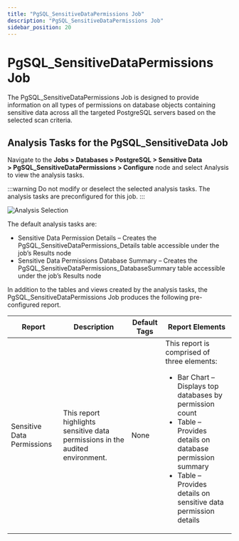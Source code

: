 ```yaml
---
title: "PgSQL_SensitiveDataPermissions Job"
description: "PgSQL_SensitiveDataPermissions Job"
sidebar_position: 20
---
```


# PgSQL_SensitiveDataPermissions Job

The PgSQL_SensitiveDataPermissions Job is designed to provide information on all types of
permissions on database objects containing sensitive data across all the targeted PostgreSQL servers
based on the selected scan criteria.

## Analysis Tasks for the PgSQL_SensitiveData Job

Navigate to the **Jobs > Databases > PostgreSQL > Sensitive
Data > PgSQL_SensitiveDataPermissions > Configure** node and select Analysis to view the analysis
tasks.

:::warning
Do not modify or deselect the selected analysis tasks. The analysis tasks are
preconfigured for this job.
:::


![Analysis Selection](/images/accessanalyzer/11.6/solutions/databases/postgresql/sensitivedata/sensitivedatapermission.webp)

The default analysis tasks are:

- Sensitive Data Permission Details – Creates the PgSQL_SensitiveDataPermissions_Details table
  accessible under the job’s Results node
- Sensitive Data Permissions Database Summary – Creates the
  PgSQL_SensitiveDataPermissions_DatabaseSummary table accessible under the job’s Results node

In addition to the tables and views created by the analysis tasks, the
PgSQL_SensitiveDataPermissions Job produces the following pre-configured report.

| Report                     | Description                                                                   | Default Tags | Report Elements                                                                                                                                                                                                                                            |
| -------------------------- | ----------------------------------------------------------------------------- | ------------ | ---------------------------------------------------------------------------------------------------------------------------------------------------------------------------------------------------------------------------------------------------------- |
| Sensitive Data Permissions | This report highlights sensitive data permissions in the audited environment. | None         | This report is comprised of three elements: <ul><li>Bar Chart – Displays top databases by permission count</li><li>Table – Provides details on database permission summary</li><li>Table – Provides details on sensitive data permission details</li></ul> |
